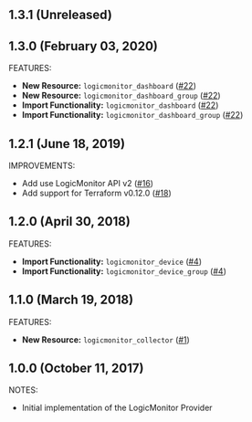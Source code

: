 ## 1.3.1 (Unreleased)
## 1.3.0 (February 03, 2020)

FEATURES:
* **New Resource:** `logicmonitor_dashboard` ([#22](https://github.com/terraform-providers/terraform-provider-logicmonitor/issues/22))
* **New Resource:** `logicmonitor_dashboard_group` ([#22](https://github.com/terraform-providers/terraform-provider-logicmonitor/issues/22))
* **Import Functionality:** `logicmonitor_dashboard` ([#22](https://github.com/terraform-providers/terraform-provider-logicmonitor/issues/22))
* **Import Functionality:** `logicmonitor_dashboard_group` ([#22](https://github.com/terraform-providers/terraform-provider-logicmonitor/issues/22))

## 1.2.1 (June 18, 2019)

IMPROVEMENTS:

* Add use LogicMonitor API v2 ([#16](https://github.com/terraform-providers/terraform-provider-logicmonitor/issues/16))
* Add support for Terraform v0.12.0 ([#18](https://github.com/terraform-providers/terraform-provider-logicmonitor/issues/18))

## 1.2.0 (April 30, 2018)

FEATURES:
* **Import Functionality:** `logicmonitor_device` ([#4](https://github.com/terraform-providers/terraform-provider-logicmonitor/issues/4))
* **Import Functionality:** `logicmonitor_device_group` ([#4](https://github.com/terraform-providers/terraform-provider-logicmonitor/issues/4))

## 1.1.0 (March 19, 2018)

FEATURES:
* **New Resource:** `logicmonitor_collector` ([#1](https://github.com/terraform-providers/terraform-provider-logicmonitor/issues/1))

## 1.0.0 (October 11, 2017)

NOTES:

* Initial implementation of the LogicMonitor Provider
